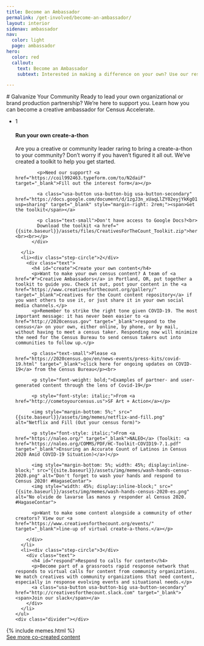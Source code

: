 ```yaml
---
title: Become an Ambassador
permalink: /get-involved/become-an-ambassador/
layout: interior
sidenav: ambassador
nav:
  color: light
  page: ambassador
hero:
  color: red
  callout:
    text: Become an Ambassador
    subtext: Interested in making a difference on your own? Use our resources to create content that will resonate with your community and become part of a rapid response network that will support civil rights groups and community-based organizations.

---
```


<section class="usa-section usa-content">
<div class="usa-width-three-fourths" markdown="1" id="overview" >
# Galvanize Your Community
Ready to lead your own organizational or brand production partnership? We’re here to support you. Learn how you can become a creative ambassador for Census Accelerate.
<div class="divider"></div>
</div>

<div class="usa-grid">
  <div class="usa-width-three-fourths">
    <ul class="list-reset list-circle">
      <li><div class="step-circle">1</div>
          <div class="text">
            <h4 id="run">Run your own create-a-thon</h4>
            <p>Are you a creative or community leader raring to bring a create-a-thon to your community? Don’t worry if you haven’t figured it all out. We’ve created a toolkit to help you get started. </p>

            <p>Need our support? <a href="https://coil992463.typeform.com/to/N2daiF" target="_blank">Fill out the interest form</a></p>

            <a class="usa-button usa-button-big usa-button-secondary" href="https://docs.google.com/document/d/1zgJ3n_xUaqLlZY02eyjYkKgO1JKbmxhVKpTTpgALjmI/edit?usp=sharing" target="_blank" style="margin-right: 2rem;"><span>Get the toolkit</span></a>

            <p class="text-small">Don't have access to Google Docs?<br>
            Download the toolkit <a href="{{site.baseurl}}/assets/files/CreativesForTheCount_Toolkit.zip">here</a><br><br></p>
          </div>

      </li>
      <li><div class="step-circle">2</div>
        <div class="text">
          <h4 id="create">Create your own content</h4>
          <p>Want to make your own census content? A team of <a href="#">Creative Ambassadors</a> in Portland, OR, put together a toolkit to guide you. Check it out, post your content in the <a href="https://www.creativesforthecount.org/gallery/" target="_blank">Creatives for the Count content repository</a> if you want others to use it, or just share it in your own social media channels.</p>
          <p>Remember to strike the right tone given COVID-19. The most important message: it has never been easier to <a href="http://2020census.gov" target="_blank">respond to the census</a> on your own, either online, by phone, or by mail, without having to meet a census taker. Responding now will minimize the need for the Census Bureau to send census takers out into communities to follow up.</p>

          <p class="text-small">Please <a href="https://2020census.gov/en/news-events/press-kits/covid-19.html" target="_blank">click here for ongoing updates on COVID-19</a> from the Census Bureau</p><br>

          <p style="font-weight: bold;">Examples of partner- and user-generated content through the lens of Covid-19</p>

          <p style="font-style: italic;">From <a href="http://cometoyourcensus.us">SF Art + Action</a></p>

          <img style="margin-bottom: 5%;" src="{{site.baseurl}}/assets/img/memes/netflix-and-fill.png" alt="Netflix and Fill (Out your census form)">

          <p style="font-style: italic;">From <a href="https://naleo.org/" target="_blank">NALEO</a> (Toolkit: <a href="https://naleo.org/COMMS/PDF/HC-Toolkit-COVID19-7.1.pdf" target="_blank">Ensuring an Accurate Count of Latinos in Census 2020 Amid COVID-19 Situation)</a>)</p>

          <img style="margin-bottom: 5%; width: 45%; display:inline-block;" src="{{site.baseurl}}/assets/img/memes/wash-hands-census-2020.png" alt="Don't forget to wash your hands and respond to Census 2020! #HagaseContar">
          <img style="width: 45%; display:inline-block;" src="{{site.baseurl}}/assets/img/memes/wash-hands-census-2020-es.png" alt="No olvide de lavarse las manos y responder al Census 2020. #HagaseContar">

          <p>Want to make some content alongside a community of other creators? View our <a href="https://www.creativesforthecount.org/events/" target="_blank">line-up of virtual create-a-thons.</a></p>

        </div>
      </li>
      <li><div class="step-circle">3</div>
        <div class="text">
          <h4 id="respond">Respond to calls for content</h4>
          <p>Become part of a grassroots rapid response network that responds to virtual calls for content from community organizations. We match creatives with community organizations that need content, especially in response evolving events and situational needs.</p>
          <a class="usa-button usa-button-big usa-button-secondary" href="http://creativesforthecount.slack.com" target="_blank"><span>Join our slack</span></a>
        </div>
      </li>
    </ul>
    <div class="divider"></div>
  </div>
</div>
</section>

<section class="usa-section usa-content">
<div class="usa-grid">
  <div class="usa-width-three-fourths meme-section">
  {% include memes.html %}
  <div class="button-wrapper">
    <div class="button-bg blue" style="width:50%;"></div>
    <a class="usa-button usa-button-big usa-button-primary" href="https://www.creativesforthecount.org/" target="_blank">See more co-created content</a>
  </div>
  </div>
  <div class="usa-width-one-fourth">
  </div>
</div>
</section>
